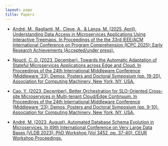 ```yaml
---
layout: page
title: Papers
---
```


-  <a href="https://researchportal.unamur.be/fr/publications/understanding-data-access-in-microservices-applications-using-int" target="_blank">André, M., Raglianti, M., Cleve, A., & Lanza, M. (2025, April). Understanding Data Access in Microservices Applications Using Interactive Treemaps. In Proceedings of the the 33rd IEEE/ACM International Conference on Program Comprehension (ICPC 2025): Early Research Achievements (Accepted/under press).</a>

-  <a href="https://dl.acm.org/doi/abs/10.1145/3626564.3629095" target="_blank">Noucti, C. D. (2023, December). Towards the Automatic Adaptation of Stateful Microservices Applications across Edge and Cloud. In Proceedings of the 24th International Middleware Conference (Middleware '23): Demos, Posters and Doctoral Symposium (pp. 19-20). Association for Computing Machinery, New York, NY, USA.</a>

- <a href="https://dl.acm.org/doi/abs/10.1145/3626564.3629091" target="_blank">Cao, Y. (2023, December). Better Orchestration for SLO-Oriented Cross-site Microservices in Multi-tenant Cloud/Edge Continuum. In Proceedings of the 24th International Middleware Conference (Middleware '23): Demos, Posters and Doctoral Symposium (pp. 9-10). Association for Computing Machinery, New York, NY, USA.</a>

- <a href="https://ceur-ws.org/Vol-3452/paper10.pdf" target="_blank">André, M. (2023, August). Automated Database Schema Evolution in Microservices. In 49th International Conference on Very Large Data Bases (VLDB 2023): PhD Workshop (Vol 3452, pp. 37-40). CEUR Workshop Proceedings.</a>